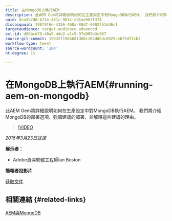 ```yaml
---
title: 在MongoDB上執行AEM
description: 此AEM Gem將詳細說明如何在生產設定中對MongoDB執行AEM。 我們將介紹MongoDB的部署選項、強調建議的部署，並解釋這些建議的理由。
uuid: 8ca5b7d0-b71e-481c-961c-c91ee987f374
discoiquuid: 198f9f6e-4156-468a-88d7-6902f51dd6c1
targetaudience: target-audience advanced
exl-id: d86bcd79-48a5-4de2-a1c9-97e005b3c967
source-git-commit: 19832f1904681d68c102ddbdc8925cebf5dffcb2
workflow-type: tm+mt
source-wordcount: '104'
ht-degree: 1%

---
```


# 在MongoDB上執行AEM{#running-aem-on-mongodb}

此AEM Gem將詳細說明如何在生產設定中對MongoDB執行AEM。 我們將介紹MongoDB的部署選項、強調建議的部署，並解釋這些建議的理由。

>[!VIDEO](https://video.tv.adobe.com/v/19304/?quality=9)

*2016年3月23日送達*

**展示者：**

* Adobe資深軟體工程師Ian Boston

**簡報者投影片**

[获取文件](assets/aem-gems-032316-onmongodb.pdf)

## 相關連結 {#related-links}

[AEM與MongoDB](https://docs.adobe.com/content/docs/en/aem/6-1/deploy/platform/aem-with-mongodb.html)

<!--
[Get back to the Overview](https://helpx.adobe.com/experience-manager/kt/eseminars/gems/aem-index.html)
-->
